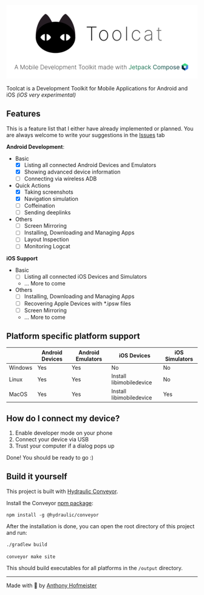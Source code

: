 <div align="center">
  <a>
    <img src="src/jvmMain/resources/logo/toolcat-logo-readme.svg">
  </a>
</div>

Toolcat is a Development Toolkit for Mobile Applications for Android and iOS *(iOS very experimental)*

## Features

This is a feature list that I either have already implemented or planned. You are always welcome to write your suggestions in the [Issues](https://github.com/anthonyhfm/toolcat/issues) tab

**Android Development**:
- Basic
  - [x] Listing all connected Android Devices and Emulators
  - [x] Showing advanced device information
  - [ ] Connecting via wireless ADB
- Quick Actions
    - [x] Taking screenshots
    - [x] Navigation simulation
    - [ ] Coffeination
    - [ ] Sending deeplinks
- Others
  - [ ] Screen Mirroring
  - [ ] Installing, Downloading and Managing Apps
  - [ ] Layout Inspection
  - [ ] Monitoring Logcat

**iOS Support**
- Basic
  - [ ] Listing all connected iOS Devices and Simulators
  - ... More to come
- Others
  - [ ] Installing, Downloading and Managing Apps
  - [ ] Recovering Apple Devices with *.ipsw files
  - [ ] Screen Mirroring
  - ... More to come

## Platform specific platform support

|        | Android Devices | Android Emulators | iOS Devices              | iOS Simulators |
|--------| --------------- | ----------------- |--------------------------|----------------|
| Windows | Yes | Yes | No                       | No             |
| Linux  | Yes | Yes | Install libimobiledevice | No             |
| MacOS  | Yes | Yes | Install libimobiledevice | Yes            |

## How do I connect my device?

1. Enable developer mode on your phone
2. Connect your device via USB
3. Trust your computer if a dialog pops up

Done! You should be ready to go :)

## Build it yourself

This project is built with [Hydraulic Conveyor](https://www.hydraulic.dev/). 

Install the Conveyor [npm package](https://www.npmjs.com/package/@hydraulic/conveyor):

```shell
npm install -g @hydraulic/conveyor
```

After the installation is done, you can open the root directory of this project and run:
```shell
./gradlew build

conveyor make site
```

This should build executables for all platforms in the `/output` directory.

-----

Made with 💚 by [Anthony Hofmeister](https://github.com/anthonyhfm)